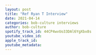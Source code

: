 ```yaml
---
layout: post
title: "Ref Ryan T Interview"
date: 2021-04-14
categories: bob-culture interviews
author: bob-culture
spotify_track_id: 44CP4wvUo33DAl6YgXbx8s
youtube_video_id: 
apple_track_id: 
youtube_metadata: 
---
```

